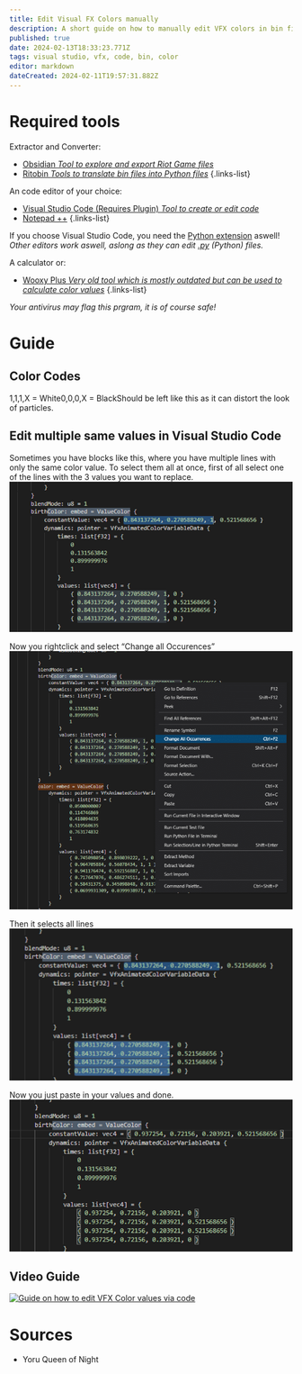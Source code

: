 ```yaml
---
title: Edit Visual FX Colors manually
description: A short guide on how to manually edit VFX colors in bin files.
published: true
date: 2024-02-13T18:33:23.771Z
tags: visual studio, vfx, code, bin, color
editor: markdown
dateCreated: 2024-02-11T19:57:31.882Z
---
```


# Required tools

Extractor and Converter:
- [Obsidian *Tool to explore and export Riot Game files*](/core-guides/tools-landing/obsidian)
- [Ritobin *Tools to translate bin files into Python files*](/core-guides/tools-landing/rito-bin)
{.links-list}

An code editor of your choice:
- [Visual Studio Code (Requires Plugin) *Tool to create or edit code*](/core-guides/tools-landing/visual-studio)
- [Notepad ++](/core-guides/tools-landing/notepadplusplus)
{.links-list}

If you choose Visual Studio Code, you need the [Python extension](https://marketplace.visualstudio.com/items?itemName=ms-python.python) aswell!
*Other editors work aswell, aslong as they can edit [.py](https://wiki.runeforge.io/en/specific-guide/filetypes#py) (Python) files.*

A calculator or:
- [Wooxy Plus *Very old tool which is mostly outdated but can be used to calculate color values*](https://drive.google.com/file/d/1Lj-TMFXve-QuCOeYN9v4QeBXpXaaoTgc/view)
{.links-list}

*Your antivirus may flag this prgram, it is of course safe!*

# Guide
## Color Codes
1,1,1,X = White0,0,0,X = BlackShould be left like this as it can distort the look of particles.

## Edit multiple same values in Visual Studio Code
Sometimes you have blocks like this, where you have multiple lines with only the same color value.
To select them all at once, first of all select one of the lines with the 3 values you want to replace.
![part1.webp](/user-pictures/vector/general-guides/manualedit-vfx/part1.webp)

Now you rightclick and select “Change all Occurences”
![part2.webp](/user-pictures/vector/general-guides/manualedit-vfx/part2.webp)

Then it selects all lines
![part3.webp](/user-pictures/vector/general-guides/manualedit-vfx/part3.webp)

Now you just paste in your values and done.
![part4.webp](/user-pictures/vector/general-guides/manualedit-vfx/part4.webp)

## Video Guide

<div align="left">
  <a href="https://www.youtube.com/watch?v=h2NlIc35qWY"><img src="https://img.youtube.com/vi/h2NlIc35qWY/0.jpg" alt="Guide on how to edit VFX Color values via code"
style="width:75%"></a>
</div>

# Sources
- Yoru Queen of Night
